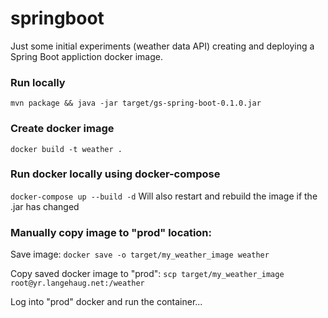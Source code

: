 # springboot

Just some initial experiments (weather data API) creating and deploying a Spring Boot appliction docker image.

### Run locally

`mvn package && java -jar target/gs-spring-boot-0.1.0.jar`

### Create docker image
`docker build -t weather .`

### Run docker locally using docker-compose
`docker-compose up --build -d`
Will also restart and rebuild the image if the .jar has changed

### Manually copy image to "prod" location:

Save image: `docker save -o target/my_weather_image weather`

Copy saved docker image to "prod": `scp target/my_weather_image root@yr.langehaug.net:/weather`

Log into "prod" docker and run the container...

